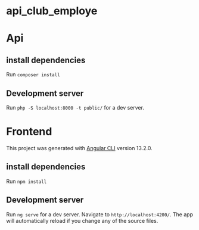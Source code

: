 # api_club_employe 

# Api

## install dependencies

Run `composer install`

## Development server

Run `php -S localhost:8000 -t public/` for a dev server.


# Frontend
This project was generated with [Angular CLI](https://github.com/angular/angular-cli) version 13.2.0.
## install dependencies

Run `npm install`

## Development server

Run `ng serve` for a dev server. Navigate to `http://localhost:4200/`. The app will automatically reload if you change any of the source files.
